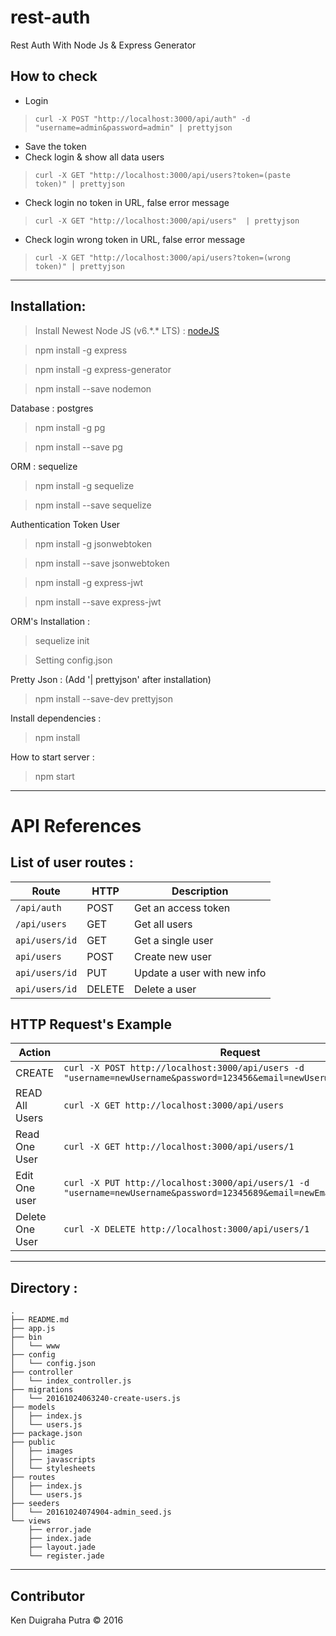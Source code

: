 # rest-auth
Rest Auth With Node Js & Express Generator

## How to check
* Login
> `curl -X POST "http://localhost:3000/api/auth" -d "username=admin&password=admin" | prettyjson`
* Save the token
* Check login & show all data users
> `curl -X GET "http://localhost:3000/api/users?token=(paste token)" | prettyjson `
* Check login no token in URL, false error message
> `curl -X GET "http://localhost:3000/api/users"  | prettyjson`
* Check login wrong token in URL, false error message
> `curl -X GET "http://localhost:3000/api/users?token=(wrong token)" | prettyjson`

************************************

## Installation:
> Install Newest Node JS (v6.\*.\* LTS) : [nodeJS](https://nodejs.org/en/)

> npm install -g express

> npm install -g express-generator

> npm install --save nodemon

Database : postgres
> npm install -g pg

> npm install --save pg

ORM : sequelize
> npm install -g sequelize

> npm install --save sequelize

Authentication Token User
> npm install -g jsonwebtoken

> npm install --save jsonwebtoken

> npm install -g express-jwt

> npm install --save express-jwt

ORM's Installation :
> sequelize init

> Setting config.json

Pretty Json : (Add '| prettyjson' after installation)
> npm install --save-dev prettyjson

Install dependencies :
> npm install

How to start server :
> npm start

************************************

# API References
## List of user routes :

| Route | HTTP | Description|
|-------|------|------------|
|`/api/auth`|POST| Get an access token|
|`/api/users`| GET | Get all users |
|`api/users/id`| GET | Get a single user |
|`api/users`| POST | Create new user |
|`api/users/id`| PUT | Update a user with new info |
|`api/users/id`|DELETE| Delete a user|


## HTTP Request's Example

| Action |Request|
|---------|-------|
|CREATE|`curl -X POST http://localhost:3000/api/users -d "username=newUsername&password=123456&email=newUser@yahoo.com"` |
|READ All Users|`curl -X GET http://localhost:3000/api/users`  |
| Read One User | `curl -X GET http://localhost:3000/api/users/1` |
|Edit One user | `curl -X PUT http://localhost:3000/api/users/1 -d "username=newUsername&password=12345689&email=newEmailUser@yahoo.com"`|
|Delete One User | `curl -X DELETE http://localhost:3000/api/users/1` |

************************************

## Directory :

```
.
├── README.md
├── app.js
├── bin
│   └── www
├── config
│   └── config.json
├── controller
│   └── index_controller.js
├── migrations
│   └── 20161024063240-create-users.js
├── models
│   ├── index.js
│   └── users.js
├── package.json
├── public
│   ├── images
│   ├── javascripts
│   └── stylesheets
├── routes
│   ├── index.js
│   └── users.js
├── seeders
│   └── 20161024074904-admin_seed.js
└── views
    ├── error.jade
    ├── index.jade
    ├── layout.jade
    └── register.jade

```
************************************

## Contributor
Ken Duigraha Putra &copy; 2016

